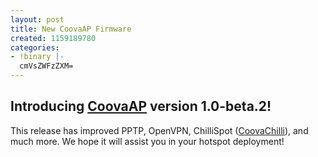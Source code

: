 ```yaml
---
layout: post
title: New CoovaAP Firmware
created: 1159189780
categories:
- !binary |-
  cmVsZWFzZXM=
---
```

<h2>Introducing <a title="CoovaAP" href="/CoovaAP">CoovaAP</a> version 1.0-beta.2!</h2>
This release has improved PPTP, OpenVPN, ChilliSpot (<a href="/CoovaChilli">CoovaChilli</a>), and much more. We hope it will assist you in your hotspot deployment!

